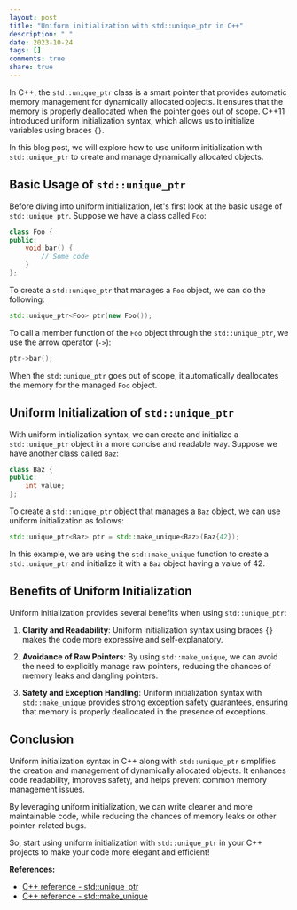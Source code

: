 ```yaml
---
layout: post
title: "Uniform initialization with std::unique_ptr in C++"
description: " "
date: 2023-10-24
tags: []
comments: true
share: true
---
```


In C++, the `std::unique_ptr` class is a smart pointer that provides automatic memory management for dynamically allocated objects. It ensures that the memory is properly deallocated when the pointer goes out of scope. C++11 introduced uniform initialization syntax, which allows us to initialize variables using braces `{}`.

In this blog post, we will explore how to use uniform initialization with `std::unique_ptr` to create and manage dynamically allocated objects.

## Basic Usage of `std::unique_ptr`

Before diving into uniform initialization, let's first look at the basic usage of `std::unique_ptr`. Suppose we have a class called `Foo`:

```cpp
class Foo {
public:
    void bar() {
        // Some code
    }
};
```

To create a `std::unique_ptr` that manages a `Foo` object, we can do the following:

```cpp
std::unique_ptr<Foo> ptr(new Foo());
```

To call a member function of the `Foo` object through the `std::unique_ptr`, we use the arrow operator (`->`):

```cpp
ptr->bar();
```

When the `std::unique_ptr` goes out of scope, it automatically deallocates the memory for the managed `Foo` object.

## Uniform Initialization of `std::unique_ptr`

With uniform initialization syntax, we can create and initialize a `std::unique_ptr` object in a more concise and readable way. Suppose we have another class called `Baz`:

```cpp
class Baz {
public:
    int value;
};
```

To create a `std::unique_ptr` object that manages a `Baz` object, we can use uniform initialization as follows:

```cpp
std::unique_ptr<Baz> ptr = std::make_unique<Baz>(Baz{42});
```

In this example, we are using the `std::make_unique` function to create a `std::unique_ptr` and initialize it with a `Baz` object having a value of 42.

## Benefits of Uniform Initialization

Uniform initialization provides several benefits when using `std::unique_ptr`:

1. **Clarity and Readability**: Uniform initialization syntax using braces `{}` makes the code more expressive and self-explanatory.

2. **Avoidance of Raw Pointers**: By using `std::make_unique`, we can avoid the need to explicitly manage raw pointers, reducing the chances of memory leaks and dangling pointers.

3. **Safety and Exception Handling**: Uniform initialization syntax with `std::make_unique` provides strong exception safety guarantees, ensuring that memory is properly deallocated in the presence of exceptions.

## Conclusion

Uniform initialization syntax in C++ along with `std::unique_ptr` simplifies the creation and management of dynamically allocated objects. It enhances code readability, improves safety, and helps prevent common memory management issues.

By leveraging uniform initialization, we can write cleaner and more maintainable code, while reducing the chances of memory leaks or other pointer-related bugs.

So, start using uniform initialization with `std::unique_ptr` in your C++ projects to make your code more elegant and efficient!

**References:**
- [C++ reference - std::unique_ptr](https://en.cppreference.com/w/cpp/memory/unique_ptr)
- [C++ reference - std::make_unique](https://en.cppreference.com/w/cpp/memory/unique_ptr/make_unique)